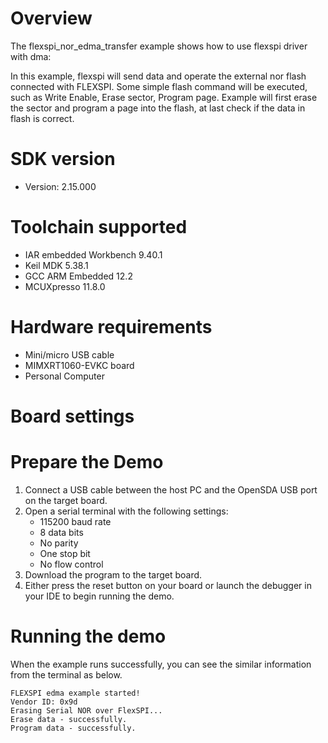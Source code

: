 Overview
========
The flexspi_nor_edma_transfer example shows how to use flexspi driver with dma:

In this example, flexspi will send data and operate the external nor flash connected with FLEXSPI. Some simple flash command will
be executed, such as Write Enable, Erase sector, Program page.
Example will first erase the sector and program a page into the flash, at last check if the data in flash is correct.

SDK version
===========
- Version: 2.15.000

Toolchain supported
===================
- IAR embedded Workbench  9.40.1
- Keil MDK  5.38.1
- GCC ARM Embedded  12.2
- MCUXpresso  11.8.0

Hardware requirements
=====================
- Mini/micro USB cable
- MIMXRT1060-EVKC board
- Personal Computer

Board settings
==============

Prepare the Demo
================
1.  Connect a USB cable between the host PC and the OpenSDA USB port on the target board.
2.  Open a serial terminal with the following settings:
    - 115200 baud rate
    - 8 data bits
    - No parity
    - One stop bit
    - No flow control
3.  Download the program to the target board.
4.  Either press the reset button on your board or launch the debugger in your IDE to begin running the demo.

Running the demo
================
When the example runs successfully, you can see the similar information from the terminal as below.

~~~~~~~~~~~~~~~~~~~~~~~~~~~~
FLEXSPI edma example started!
Vendor ID: 0x9d
Erasing Serial NOR over FlexSPI...
Erase data - successfully. 
Program data - successfully. 

~~~~~~~~~~~~~~~~~~~~~~~~~~~~

